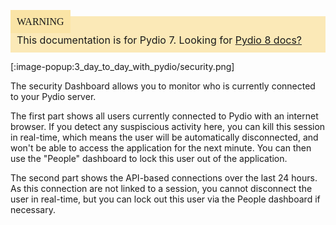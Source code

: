 <div style="background-color: #fbe9b7;font-size: 16px;">
<span style="background-color: #fae4a6;padding: 10px;font-family: FuturaT-Demi;">WARNING</span>
<span style="padding: 10px;display: inline-block;">This documentation is for Pydio 7. Looking for <a href="https://pydio.com/en/docs/v8/sessions-monitoring">Pydio 8 docs?</a></span>
</div>

[:image-popup:3_day_to_day_with_pydio/security.png]

The security Dashboard allows you to monitor who is currently connected to your Pydio server.

The first part shows all users currently connected to Pydio with an internet browser. If you detect any suspiscious activity here, you can kill this session in real-time, which means the user will be automatically disconnected, and won't be able to access the application for the next minute. You can then use the "People" dashboard to lock this user out of the application.

The second part shows the API-based connections over the last 24 hours. As this connection are not linked to a session, you cannot disconnect the user in real-time, but you can lock out this user via the People dashboard if necessary.
